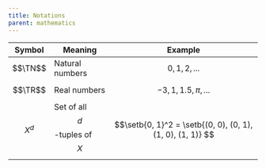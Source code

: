 ```yaml
---
title: Notations
parent: mathematics
---
```


Symbol | Meaning | Example
-------|---------|---------
$$\TN$$ | Natural numbers | $$0, 1, 2, ...$$
$$\TR$$ | Real numbers | $$-3, 1, 1.5, \pi, ... $$
$$X^d$$ | Set of all $$d$$-tuples of $$X$$ | $$\setb{0, 1}^2 = \setb{(0, 0), (0, 1), (1, 0), (1, 1)} $$ 

